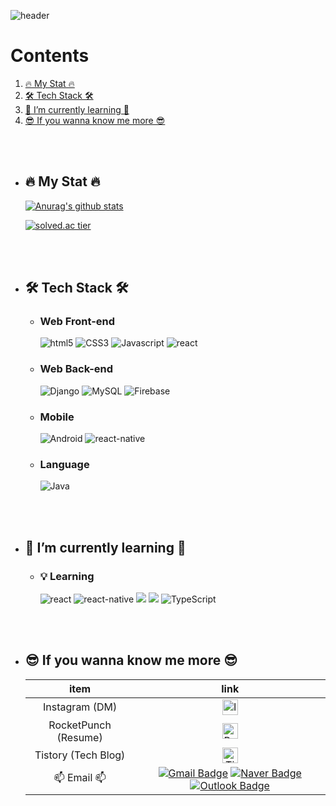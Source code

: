 ![header](https://capsule-render.vercel.app/api?type=rounded&color=timeAuto&reversal=true&height=200&section=header&text=SujK's%20Github&animation=fadeIn&fontSize=80&fontAlign=50&fontAlignY=50&desc=김수정의%20깃헙입니다😊&descSize=20&descAlign=66&descAlignY=69)

# Contents
  1. [🔥 My Stat 🔥](#-my-stat-)
  2. [🛠 Tech Stack 🛠](#-tech-stack-)
  3. [🌱 I’m currently learning 🌱](#-im-currently-learning-)
  4. [😎 If you wanna know me more 😎](#-if-you-wanna-know-me-more-)

<br><br>
- ## 🔥 My Stat 🔥
    [![Anurag's github stats](https://github-readme-stats.vercel.app/api?username=Kimsj912&show_icons=true&theme=Gradient)](https://github.com/Kimsj912/github-readme-stats)

    [![solved.ac tier](http://mazassumnida.wtf/api/v2/generate_badge?boj=tnwjd9912a)](https://solved.ac/tnwjd9912a)
    
    
<br><br>
- ## 🛠 Tech Stack 🛠
  - ### Web Front-end
    <img alt="html5" src="https://img.shields.io/badge/HTML5-E34F26?logo=html5&logoColor=white"/>
    <img alt="CSS3" src="https://img.shields.io/badge/CSS3-1572B6?logo=CSS3&logoColor=white"/>
    <img alt="Javascript" src="https://img.shields.io/badge/JavaScript-F7DF1E?logo=JavaScript&logoColor=white"/>
    <img alt="react" src="https://img.shields.io/badge/react-1572B6?logo=react&logoColor=white"/>

  - ### Web Back-end
    <img alt="Django" src="https://img.shields.io/badge/Django-072d1e?logo=Django&logoColor=white"/>
    <img alt="MySQL" src="https://img.shields.io/badge/MySQL-005e86?logo=MySQL&logoColor=white"/>
    <img alt="Firebase" src="https://img.shields.io/badge/Firebase-f7c52b?logo=Firebase&logoColor=white"/>
  
  - ### Mobile 
    <img alt="Android" src="https://img.shields.io/badge/Android-3bd480?logo=Android&logoColor=white"/>
    <img alt="react-native" src="https://img.shields.io/badge/reactNative-1572B6?logo=react&logoColor=white"/>

  - ### Language
    <img alt="Java" src="https://img.shields.io/badge/Java-e74b4b?logo=Java&logoColor=white"/>
   
    
<br><br>
- ## 🌱 I’m currently learning 🌱
  - ### 💡 Learning
    <img alt="react" src="https://img.shields.io/badge/react-1572B6?logo=react&logoColor=white"/>
    <img alt="react-native" src="https://img.shields.io/badge/reactNative-1572B6?logo=react&logoColor=white"/>
    <img src="https://img.shields.io/badge/Kotlin-0095D5?style=flat-square&logo=Kotlin&logoColor=white"/>
    <img src="https://img.shields.io/badge/vue-3fb27f?style=flat-square&logo=vue&logoColor=white"/> 
    <img src="https://img.shields.io/badge/-TypeScript-007ACC?style=flat-square&logo=typescript&logoColor=white" alt="TypeScript">
   
<br><br>
- ## 😎 If you wanna know me more 😎
  | item | link|
  |:---:|:----------------:|
  | Instagram (DM) | <a href="https://www.instagram.com/k.modify_1122/"><img src="https://upload.wikimedia.org/wikipedia/commons/thumb/e/e7/Instagram_logo_2016.svg/768px-Instagram_logo_2016.svg.png" alt="Instagram" width="25px" height="25px"/></a>|
  | RocketPunch (Resume) | <a href="https://www.rocketpunch.com/@sujk912"><img src="https://image.rocketpunch.com/company/1/rocketpunch_logo_1543569694.png?s=400x400&t=inside" alt="Rocketpunch" width="25px" height="25px"/></a> |
  | Tistory (Tech Blog) | <a href="https://codingjerk-diary.tistory.com/"><img src="https://t1.kakaocdn.net/kakaocorp/kakaocorp/admin/5a539919017800001.png" alt="Tistory" width="25px" height="25px"/></a>|
  | 📫 Email 📫 | [![Gmail Badge](https://img.shields.io/badge/Gmail-ea4335?logo=Gmail&logoColor=white&link=mailto:sujk912@gmail.com)](mailto:sujk912@gmail.com) [![Naver Badge](https://img.shields.io/badge/Naver-03C75A?logo=Naver&logoColor=white&link=mailto:tnwjd9912a@naver.com)](mailto:tnwjd9912a@naver.com) [![Outlook Badge](https://img.shields.io/badge/Outlook-0078D4?logo=Outlook&logoColor=white&link=mailto:tnwjd9912a@mju.ac.kr)](mailto:tnwjd9912a@mju.ac.kr) |
    
   
